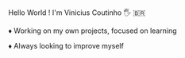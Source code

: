 Hello World ! I'm Vinicius Coutinho :raised_hand_with_fingers_splayed: :brazil:	

 :diamonds: Working on my own projects, focused on learning 
  
 :diamonds: Always looking to improve myself 
  

